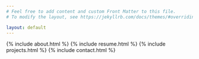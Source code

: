 ```yaml
---
# Feel free to add content and custom Front Matter to this file.
# To modify the layout, see https://jekyllrb.com/docs/themes/#overriding-theme-defaults

layout: default
---
```


<div class="container">
    {% include about.html %}
    {% include resume.html %}
    {% include projects.html %}
    {% include contact.html %}
</div>
